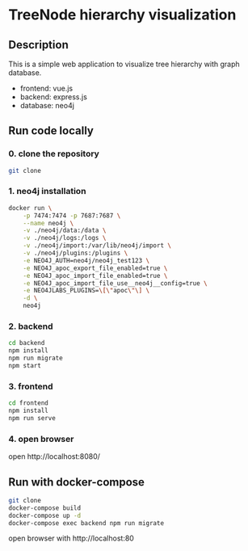 # TreeNode hierarchy visualization

## Description
This is a simple web application to visualize tree hierarchy with graph database.
- frontend: vue.js
- backend: express.js
- database: neo4j

## Run code locally

### 0. clone the repository
```bash
git clone
```

### 1. neo4j installation
```bash
docker run \
    -p 7474:7474 -p 7687:7687 \
    --name neo4j \
    -v ./neo4j/data:/data \
    -v ./neo4j/logs:/logs \
    -v ./neo4j/import:/var/lib/neo4j/import \
    -v ./neo4j/plugins:/plugins \
    -e NEO4J_AUTH=neo4j/neo4j_test123 \
    -e NEO4J_apoc_export_file_enabled=true \
    -e NEO4J_apoc_import_file_enabled=true \
    -e NEO4J_apoc_import_file_use__neo4j__config=true \
    -e NEO4JLABS_PLUGINS=\[\"apoc\"\] \
    -d \
    neo4j
```

### 2. backend
```bash
cd backend
npm install
npm run migrate
npm start
```

### 3. frontend
```bash
cd frontend
npm install
npm run serve
```

### 4. open browser
open http://localhost:8080/


## Run with docker-compose

```bash
git clone
docker-compose build
docker-compose up -d
docker-compose exec backend npm run migrate
```
open browser with http://localhost:80

